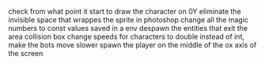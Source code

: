 check from what point it start to draw the character on 0Y
eliminate the invisible space that wrappes the sprite in photoshop
change all the magic numbers to const values saved in a env
despawn the entities that exit the area
collision box
change speeds for characters to double instead of int, make the bots move slower
spawn the player on the middle of the ox axis of the screen